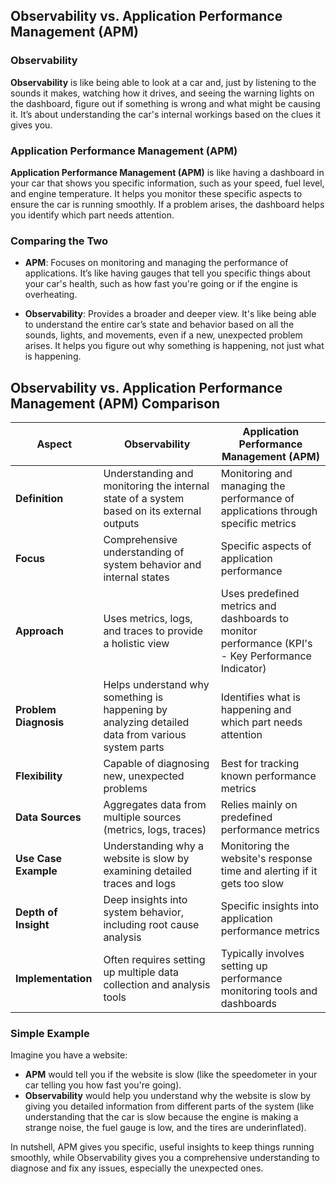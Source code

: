 ## Observability vs. Application Performance Management (APM)

### Observability

**Observability** is like being able to look at a car and, just by listening to the sounds it makes, watching how it drives, and seeing the warning lights on the dashboard, figure out if something is wrong and what might be causing it. It’s about understanding the car's internal workings based on the clues it gives you.

### Application Performance Management (APM)

**Application Performance Management (APM)** is like having a dashboard in your car that shows you specific information, such as your speed, fuel level, and engine temperature. It helps you monitor these specific aspects to ensure the car is running smoothly. If a problem arises, the dashboard helps you identify which part needs attention.

### Comparing the Two

- **APM**: Focuses on monitoring and managing the performance of applications. It’s like having gauges that tell you specific things about your car's health, such as how fast you're going or if the engine is overheating.

- **Observability**: Provides a broader and deeper view. It's like being able to understand the entire car’s state and behavior based on all the sounds, lights, and movements, even if a new, unexpected problem arises. It helps you figure out why something is happening, not just what is happening.

## Observability vs. Application Performance Management (APM) Comparison

| Aspect                  | Observability                                                                                       | Application Performance Management (APM)                                            |
|-------------------------|-----------------------------------------------------------------------------------------------------|-------------------------------------------------------------------------------------|
| **Definition**          | Understanding and monitoring the internal state of a system based on its external outputs           | Monitoring and managing the performance of applications through specific metrics    |
| **Focus**               | Comprehensive understanding of system behavior and internal states                                  | Specific aspects of application performance                                         |
| **Approach**            | Uses metrics, logs, and traces to provide a holistic view                                           | Uses predefined metrics and dashboards to monitor performance (KPI's - Key Performance Indicator)                      |
| **Problem Diagnosis**   | Helps understand why something is happening by analyzing detailed data from various system parts    | Identifies what is happening and which part needs attention                         |
| **Flexibility**         | Capable of diagnosing new, unexpected problems                                                      | Best for tracking known performance metrics                                         |
| **Data Sources**        | Aggregates data from multiple sources (metrics, logs, traces)                                       | Relies mainly on predefined performance metrics                                     |
| **Use Case Example**    | Understanding why a website is slow by examining detailed traces and logs                           | Monitoring the website's response time and alerting if it gets too slow              |
| **Depth of Insight**    | Deep insights into system behavior, including root cause analysis                                   | Specific insights into application performance metrics                              |
| **Implementation**      | Often requires setting up multiple data collection and analysis tools                               | Typically involves setting up performance monitoring tools and dashboards           |


### Simple Example

Imagine you have a website:

- **APM** would tell you if the website is slow (like the speedometer in your car telling you how fast you're going).
- **Observability** would help you understand why the website is slow by giving you detailed information from different parts of the system (like understanding that the car is slow because the engine is making a strange noise, the fuel gauge is low, and the tires are underinflated).

In nutshell, APM gives you specific, useful insights to keep things running smoothly, while Observability gives you a comprehensive understanding to diagnose and fix any issues, especially the unexpected ones.
